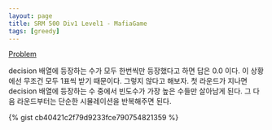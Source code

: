 ```yaml
---
layout: page
title: SRM 500 Div1 Level1 - MafiaGame
tags: [greedy]
---
```


[Problem](https://community.topcoder.com/stat?c=problem_statement&pm=11342)

<div class="psnote">
decision 배열에 등장하는 수가 모두 한번씩만 등장했다고 하면 답은 0.0 이다. 이 상황에선 무조건 모두 1표씩 받기 때문이다.
그렇지 않다고 해보자. 첫 라운드가 지나면 decision 배열에 등장하는 수 중에서 빈도수가 가장 높은 수들만 살아남게 된다.
그 다음 라운드부터는 단순한 시뮬레이션을 반복해주면 된다.
</div>

{% gist cb40421c2f79d9233fce790754821359 %}
